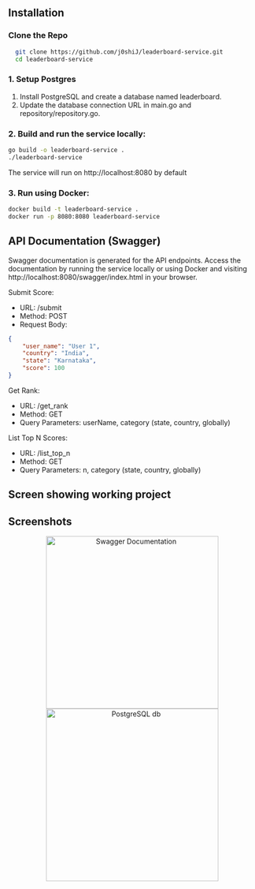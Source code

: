 
## Installation

### Clone the Repo

```bash
  git clone https://github.com/j0shiJ/leaderboard-service.git
  cd leaderboard-service

```

### 1. Setup Postgres

1. Install PostgreSQL and create a database named leaderboard.
2. Update the database connection URL in main.go and repository/repository.go.


### 2. Build and run the service locally:

```bash
go build -o leaderboard-service .
./leaderboard-service

```
The service will run on http://localhost:8080 by default

### 3. Run using Docker:

```bash
docker build -t leaderboard-service .
docker run -p 8080:8080 leaderboard-service
```


## API Documentation (Swagger)

Swagger documentation is generated for the API endpoints. Access the documentation by running the service locally or using Docker and visiting http://localhost:8080/swagger/index.html in your browser.

Submit Score:

- URL: /submit  
- Method: POST
- Request Body:
```json
{
    "user_name": "User 1",
    "country": "India",
    "state": "Karnataka",
    "score": 100
}
```

Get Rank:

- URL: /get_rank
- Method: GET
- Query Parameters: userName, category (state, country, globally)


List Top N Scores:

- URL: /list_top_n
- Method: GET
- Query Parameters: n, category (state, country, globally)

## Screen showing working project

## Screenshots

<p align="center">
  <img src="Screenshots/Screenshot 2024-07-01 at 11.22.59 PM.png" width="350" title="Swagger Documentation">
  <img src="Screenshots/Screenshot 2024-07-01 at 3.06.27 PM.png" width="350" alt="PostgreSQL db">
</p>






